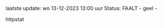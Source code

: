 laatste update: 
wo 13-12-2023 13:00   uur 
Status: FAALT - geel - 
<div class="service Y">httpstat</div>